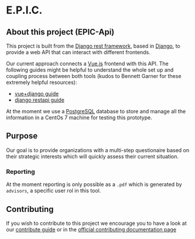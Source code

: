 # E.P.I.C.

## About this project (EPIC-Api)
This project is built from the [Django rest framework](https://www.django-rest-framework.org/), based in [Django](https://www.djangoproject.com/), to provide a web API that can interact with different frontends. 

Our current approach connects a [Vue.js](https://vuejs.org/) frontend with this API. The following guides might be helpful to understand the whole set up and coupling process between both tools (kudos to Bennett Garner for these extremely helpful resources):
- [vue+django guide](https://levelup.gitconnected.com/vue-django-getting-started-88d3f4c2ba62)
- [django restapi guide](https://medium.com/swlh/build-your-first-rest-api-with-django-rest-framework-e394e39a482c) 

At the moment we use a [PostgreSQL](https://github.com/postgres/postgres) database to store and manage all the information in a CentOs 7 machine for testing this prototype.

## Purpose
Our goal is to provide organizations with a multi-step questionaire based on their strategic interests which will quickly assess their current situation.

### Reporting
At the moment reporting is only possible as a `.pdf` which is generated by `advisors`, a specific user rol in this tool.

## Contributing
If you wish to contribute to this project we encourage you to have a look at our [contribute guide](docs/guides/contributing.md) or in the [official contributing documentation page](https://deltares.github.io/EPIC-api/guides/contributing)